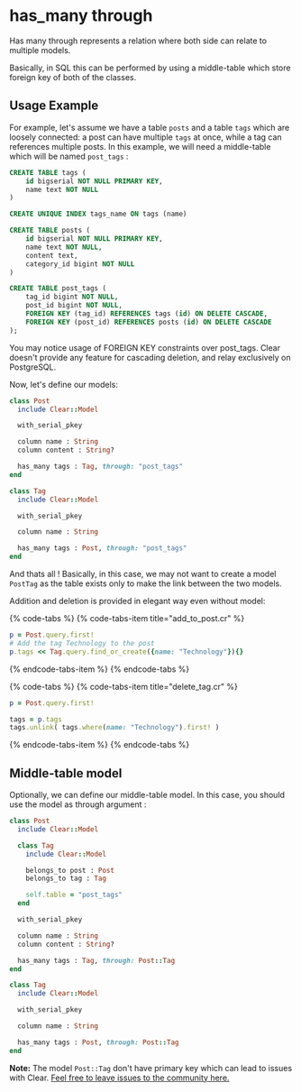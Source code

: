 # has\_many through

Has many through represents a relation where both side can relate to multiple models.

Basically, in SQL this can be performed by using a middle-table which store foreign key of both of the classes.

## Usage Example

For example, let's assume we have a table `posts` and a table `tags` which are loosely connected: a post can have multiple `tags` at once, while a tag can references multiple posts. In this example, we will need a middle-table which will be named `post_tags` :

```sql
CREATE TABLE tags (
    id bigserial NOT NULL PRIMARY KEY, 
    name text NOT NULL
)

CREATE UNIQUE INDEX tags_name ON tags (name)

CREATE TABLE posts (
    id bigserial NOT NULL PRIMARY KEY,
    name text NOT NULL,
    content text,
    category_id bigint NOT NULL
)

CREATE TABLE post_tags (
    tag_id bigint NOT NULL, 
    post_id bigint NOT NULL, 
    FOREIGN KEY (tag_id) REFERENCES tags (id) ON DELETE CASCADE, 
    FOREIGN KEY (post_id) REFERENCES posts (id) ON DELETE CASCADE
);
```

You may notice usage of FOREIGN KEY constraints over post\_tags. Clear doesn't provide any feature for cascading deletion, and relay exclusively on PostgreSQL.

Now, let's define our models:

```ruby
class Post
  include Clear::Model

  with_serial_pkey

  column name : String
  column content : String?

  has_many tags : Tag, through: "post_tags"
end

class Tag
  include Clear::Model

  with_serial_pkey

  column name : String

  has_many tags : Post, through: "post_tags"
end
```

And thats all ! Basically, in this case, we may not want to create a model `PostTag` as the table exists only to make the link between the two models.

Addition and deletion is provided in elegant way even without model:

{% code-tabs %}
{% code-tabs-item title="add\_to\_post.cr" %}
```ruby
p = Post.query.first!
# Add the tag Technology to the post
p.tags << Tag.query.find_or_create({name: "Technology"}){}
```
{% endcode-tabs-item %}
{% endcode-tabs %}

{% code-tabs %}
{% code-tabs-item title="delete\_tag.cr" %}
```ruby
p = Post.query.first!

tags = p.tags
tags.unlink( tags.where(name: "Technology").first! )
```
{% endcode-tabs-item %}
{% endcode-tabs %}

## Middle-table model

Optionally, we can define our middle-table model. In this case, you should use the model as through argument :

```ruby
class Post
  include Clear::Model

  class Tag
    include Clear::Model

    belongs_to post : Post
    belongs_to tag : Tag

    self.table = "post_tags"
  end

  with_serial_pkey

  column name : String
  column content : String?

  has_many tags : Tag, through: Post::Tag
end

class Tag
  include Clear::Model

  with_serial_pkey

  column name : String

  has_many tags : Post, through: Post::Tag
end
```

**Note:** The model `Post::Tag` don't have primary key which can lead to issues with Clear. [Feel free to leave issues to the community here.](https://github.com/anykeyh/clear/issues)

